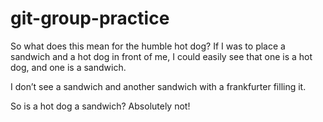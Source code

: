 # git-group-practice
So what does this mean for the humble hot dog?
If I was to place a sandwich and a hot dog in front of me, I could easily see that one is a hot dog, and one is a sandwich.

I don’t see a sandwich and another sandwich with a frankfurter filling it.

So is a hot dog a sandwich? Absolutely not!